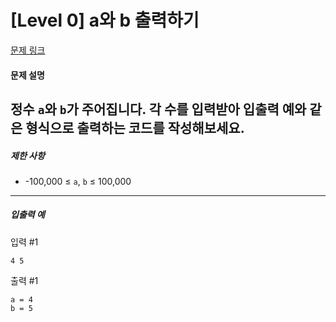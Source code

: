 # [Level 0] a와 b 출력하기
[문제 링크](https://school.programmers.co.kr/learn/courses/30/lessons/181951)

#### 문제 설명

정수 ```a```와 ```b```가 주어집니다. 각 수를 입력받아 입출력 예와 같은 형식으로 출력하는 코드를 작성해보세요.
---
##### 제한 사항
- -100,000 ≤ ```a```, ```b``` ≤ 100,000
---
##### 입출력 예

입력 #1
```
4 5
```

출력 #1
```
a = 4
b = 5
```
